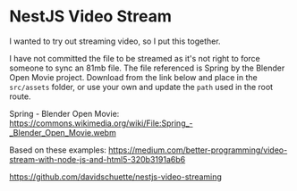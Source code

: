 # NestJS Video Stream

I wanted to try out streaming video, so I put this together.

I have not committed the file to be streamed as it's not right to force someone to sync an 81mb file. The file referenced is Spring by the Blender Open Movie project. Download from the link below and place in the `src/assets` folder, or use your own and update the `path` used in the root route.

Spring - Blender Open Movie: https://commons.wikimedia.org/wiki/File:Spring_-_Blender_Open_Movie.webm

Based on these examples:
https://medium.com/better-programming/video-stream-with-node-js-and-html5-320b3191a6b6

https://github.com/davidschuette/nestjs-video-streaming
